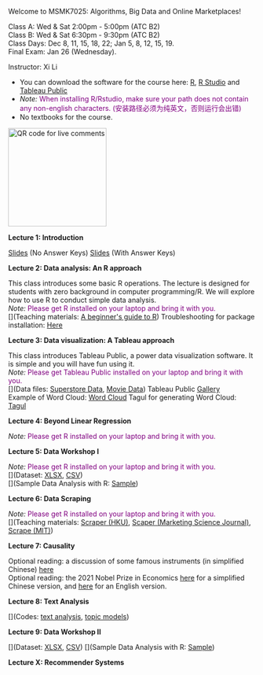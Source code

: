 Welcome to MSMK7025: Algorithms, Big Data and Online Marketplaces!    

Class A: Wed & Sat 2:00pm - 5:00pm (ATC B2)    
Class B: Wed & Sat 6:30pm - 9:30pm (ATC B2)    
Class Days: Dec 8, 11, 15, 18, 22; Jan 5, 8, 12, 15, 19.    
Final Exam: Jan 26 (Wednesday).     

Instructor: Xi Li    

- You can download the software for the course here: [R](https://cloud.r-project.org/), [R Studio](https://www.rstudio.com/products/rstudio/download/#download) and [Tableau Public](https://public.tableau.com/en-us/s/)    
- *Note:* <span style="color:purple">When installing R/Rstudio, make sure your path does not contain any non-english characters. (安装路径必须为纯英文，否则运行会出错) </span>     
- No textbooks for the course.

 <img src="https://ximarketing.github.io/class/ABOM/qrcode.png" width = "200" height = "200" alt="QR code for live comments" align=center />           

**Lecture 1: Introduction**    

[Slides](https://ximarketing.github.io/class/ABOM/Introduction-nokeys.pdf) (No Answer Keys) [Slides](https://ximarketing.github.io/class/ABOM/Introduction.pdf) (With Answer Keys)     

**Lecture 2: Data analysis: An R approach**    

This class introduces some basic R operations. The lecture is designed for students with zero background in computer programming/R. We will explore how to use R to conduct simple data analysis.    
*Note:* <span style="color:purple">Please get R installed on your laptop and bring it with you. </span>       
[]([Slides](https://ximarketing.github.io/class/teachingfiles/R.pdf))
[](Teaching materials: [A beginner's guide to R](https://ximarketing.github.io/class/R_basics.html))
Troubleshooting for package installation: [Here](https://ximarketing.github.io/class/package.html)        

**Lecture 3: Data visualization: A Tableau approach**    

This class introduces Tableau Public, a power data visualization software. It is simple and you will have fun using it.    
*Note:* <span style="color:purple">Please get Tableau Public installed on your laptop and bring it with you. </span>       
[]([Slides](https://ximarketing.github.io/class/DM/Tableau.pdf))
[](Data files: [Superstore Data](https://ximarketing.github.io/class/Superstore_Data.xls), [Movie Data](https://ximarketing.github.io/class/Mojo_budget_data.xlsx))
Tableau Public [Gallery](https://public.tableau.com/en-gb/gallery/?tab=viz-of-the-day&type=viz-of-the-day)    
Example of Word Cloud: [Word Cloud](https://ximarketing.github.io/class/DM/Treemap.pdf)    Tagul for generating Word Cloud: [Tagul](https://wordart.com/)    

**Lecture 4: Beyond Linear Regression**    

*Note:* <span style="color:purple">Please get R installed on your laptop and bring it with you. </span>       
[]([Slides](https://ximarketing.github.io/class/ABOM/logistic-nokeys.pdf) (No Anwer Keys))

**Lecture 5: Data Workshop I**     

*Note:* <span style="color:purple">Please get R installed on your laptop and bring it with you. </span>      
[]([Slides](https://ximarketing.github.io/class/DM/0a7487be048eb10cdc3dc3812a0a7b3570e91f74/Crowdfunding.pdf))
[](Dataset: [XLSX](https://ximarketing.github.io/class/Kickstarter-Project.xlsx), [CSV](https://ximarketing.github.io/class/Kickstarter-Project.csv))    
[](Sample Data Analysis with R: [Sample](https://ximarketing.github.io/class/Kickstarter-Project.html))


**Lecture 6: Data Scraping**   

*Note:* <span style="color:purple">Please get R installed on your laptop and bring it with you. </span>       
[]([Slides](https://ximarketing.github.io/class/DM/webscraping.pdf))
[](Teaching materials: [Scraper (HKU)](https://ximarketing.github.io/class/scrape-HKU.html), [Scaper (Marketing Science Journal)](https://ximarketing.github.io/class/scrape-MS.html), [Scrape (MIT)](https://ximarketing.github.io/class/scrape-MIT.html))

**Lecture 7: Causality**    

Optional reading: a discussion of some famous instruments (in simplified Chinese) [here](https://www.zhihu.com/question/27623032)   
Optional reading: the 2021 Nobel Prize in Economics [here](https://www.zhihu.com/question/491790297) for a simplified Chinese version, and [here](https://www.nobelprize.org/uploads/2021/10/advanced-economicsciencesprize2021.pdf) for an English version.    

**Lecture 8: Text Analysis**     

[](Codes: [text analysis](https://ximarketing.github.io/class/ABOM/text_analysis.html), [topic models](https://ximarketing.github.io/class/ABOM/LDA.html))  

**Lecture 9: Data Workshop II**

[](Dataset: [XLSX](https://ximarketing.github.io/class/TripAdvisor.xlsx), [CSV](https://ximarketing.github.io/class/TripAdvisor.csv))
[](Sample Data Analysis with R: [Sample](https://ximarketing.github.io/class/TripAdvisor.html)) 

**Lecture X: Recommender Systems**    

